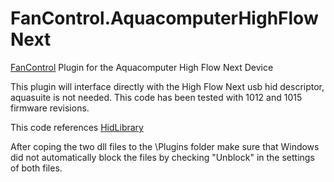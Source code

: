 # FanControl.AquacomputerHighFlowNext
[FanControl](https://github.com/Rem0o/FanControl.Releases) Plugin for the Aquacomputer High Flow Next Device

This plugin will interface directly with the High Flow Next usb hid descriptor, aquasuite is not needed.
This code has been tested with 1012 and 1015 firmware revisions.

This code references [HidLibrary](https://github.com/mikeobrien/HidLibrary)


After coping the two dll files to the \Plugins folder make sure that Windows did not automatically block the files by checking "Unblock" in the settings of both files.

